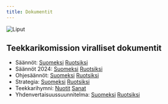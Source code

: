 ```yaml
---
title: Dokumentit
---
```

![Liput](/teekkarilakitus2024-43.jpg)

## ﻿Teekkarikomission viralliset dokumentit

* Säännöt: [Suomeksi](/rules-fi.pdf) [Ruotsiksi](/rules-sv.pdf)  
* Säännöt 2024: [Suomeksi](/rules-fi.pdf) [Ruotsiksi](/rules-sv.pdf)  
* Ohjesäännöt: [Suomeksi](/sub-rules-fi.pdf) [Ruotsiksi](/sub-rules-sv.pdf)  
* Strategia: [Suomeksi](/strategia-fi.pdf) [Ruotsiksi](/strategia-sv.pdf)  
* Teekkarihymni: [Nuotit](/teekkarihymni_teknologhymn_notes.pdf) [Sanat](/teekkarihymni_teknologhymn_words.pdf)  
* Yhdenvertaisuussuunnitelma: [Suomeksi](/values-fi.pdf) [Ruotsiksi](/values-sv.pdf)
